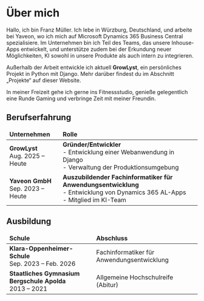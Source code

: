 # Über mich

Hallo, ich bin Franz Müller. Ich lebe in Würzburg, Deutschland, und arbeite bei Yaveon, wo ich mich auf Microsoft Dynamics 365 Business Central spezialisiere. Im Unternehmen bin ich Teil des Teams, das unsere Inhouse-Apps entwickelt, und unterstütze zudem bei der Erkundung neuer Möglichkeiten, KI sowohl in unsere Produkte als auch intern zu integrieren.

Außerhalb der Arbeit entwickle ich aktuell **GrowLyst**, ein persönliches Projekt in Python mit Django. Mehr darüber findest du im Abschnitt „Projekte“ auf dieser Website.

In meiner Freizeit gehe ich gerne ins Fitnessstudio, genieße gelegentlich eine Runde Gaming und verbringe Zeit mit meiner Freundin.

## Berufserfahrung

| Unternehmen | Rolle |
| :-------- | :------------- |
| **GrowLyst** <br>Aug. 2025 – Heute | **Gründer/Entwickler** <br> - Entwicklung einer Webanwendung in Django <br> - Verwaltung der Produktionsumgebung |
| **Yaveon GmbH** <br>Sep. 2023 – Heute | **Auszubildender Fachinformatiker für Anwendungsentwicklung** <br> - Entwicklung von Dynamics 365 AL-Apps <br> - Mitglied im KI-Team |

## Ausbildung

<style>
td, th {
   border: none!important;
}
</style>

| Schule | Abschluss |
| :-------- | :------------- |
| **Klara-Oppenheimer-Schule** <br>Sep. 2023 – Feb. 2026 | Fachinformatiker für Anwendungsentwicklung |
| **Staatliches Gymnasium Bergschule Apolda** <br>2013 – 2021 | Allgemeine Hochschulreife (Abitur) |

